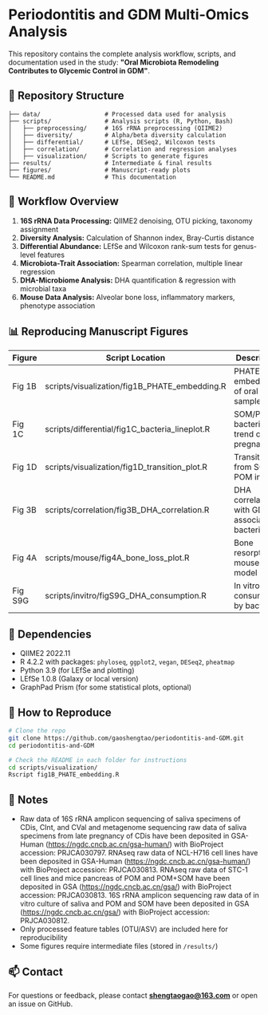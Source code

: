 
# Periodontitis and GDM Multi-Omics Analysis

This repository contains the complete analysis workflow, scripts, and documentation used in the study: **"Oral Microbiota Remodeling Contributes to Glycemic Control in GDM"**.

## 📁 Repository Structure

```
├── data/                  # Processed data used for analysis
├── scripts/               # Analysis scripts (R, Python, Bash)
│   ├── preprocessing/     # 16S rRNA preprocessing (QIIME2)
│   ├── diversity/         # Alpha/beta diversity calculation
│   ├── differential/      # LEfSe, DESeq2, Wilcoxon tests
│   ├── correlation/       # Correlation and regression analyses
│   ├── visualization/     # Scripts to generate figures
├── results/               # Intermediate & final results
├── figures/               # Manuscript-ready plots
└── README.md              # This documentation
```

## 🔁 Workflow Overview

1. **16S rRNA Data Processing:** QIIME2 denoising, OTU picking, taxonomy assignment
2. **Diversity Analysis:** Calculation of Shannon index, Bray-Curtis distance
3. **Differential Abundance:** LEfSe and Wilcoxon rank-sum tests for genus-level features
4. **Microbiota-Trait Association:** Spearman correlation, multiple linear regression
5. **DHA-Microbiome Analysis:** DHA quantification & regression with microbial taxa
6. **Mouse Data Analysis:** Alveolar bone loss, inflammatory markers, phenotype association

## 📊 Reproducing Manuscript Figures

| Figure | Script Location | Description |
|--------|------------------|-------------|
| Fig 1B | scripts/visualization/fig1B_PHATE_embedding.R | PHATE embedding of oral samples |
| Fig 1C | scripts/differential/fig1C_bacteria_lineplot.R | SOM/POM bacteria trend over pregnancy |
| Fig 1D | scripts/visualization/fig1D_transition_plot.R | Transition from SOM to POM in GDM |
| Fig 3B | scripts/correlation/fig3B_DHA_correlation.R | DHA correlation with GDM-associated bacteria |
| Fig 4A | scripts/mouse/fig4A_bone_loss_plot.R | Bone resorption in mouse model |
| Fig S9G| scripts/invitro/figS9G_DHA_consumption.R | In vitro DHA consumption by bacteria |

## 🧰 Dependencies

- QIIME2 2022.11
- R 4.2.2 with packages: `phyloseq`, `ggplot2`, `vegan`, `DESeq2`, `pheatmap`
- Python 3.9 (for LEfSe and plotting)
- LEfSe 1.0.8 (Galaxy or local version)
- GraphPad Prism (for some statistical plots, optional)

## 🧪 How to Reproduce

```bash
# Clone the repo
git clone https://github.com/gaoshengtao/periodontitis-and-GDM.git
cd periodontitis-and-GDM

# Check the README in each folder for instructions
cd scripts/visualization/
Rscript fig1B_PHATE_embedding.R
```

## 📌 Notes

- Raw data of 16S rRNA amplicon sequencing of saliva specimens of CDis, CInt, and CVal and metagenome sequencing raw data of saliva specimens from late pregnancy of CDis have been deposited in GSA-Human (https://ngdc.cncb.ac.cn/gsa-human/) with BioProject accession: PRJCA030797. RNAseq raw data of NCL-H716 cell lines have been deposited in GSA-Human (https://ngdc.cncb.ac.cn/gsa-human/) with BioProject accession: PRJCA030813. RNAseq raw data of STC-1 cell lines and mice pancreas of POM and POM+SOM have been deposited in GSA (https://ngdc.cncb.ac.cn/gsa/) with BioProject accession: PRJCA030813. 16S rRNA amplicon sequencing raw data of in vitro culture of saliva and POM and SOM have been deposited in GSA (https://ngdc.cncb.ac.cn/gsa/) with BioProject accession: PRJCA030812. 
- Only processed feature tables (OTU/ASV) are included here for reproducibility
- Some figures require intermediate files (stored in `/results/`)

## 📫 Contact

For questions or feedback, please contact **shengtaogao@163.com** or open an issue on GitHub.
